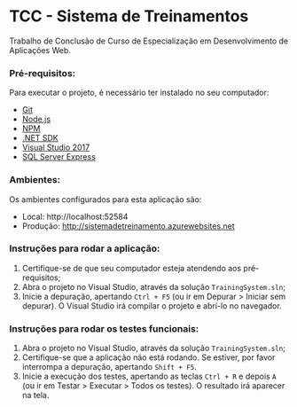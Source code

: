 # TCC - Sistema de Treinamentos

Trabalho de Conclusão de Curso de Especialização em Desenvolvimento de Aplicações Web.

### Pré-requisitos:

Para executar o projeto, é necessário ter instalado no seu computador:

- [Git](https://git-scm.com/downloads)
- [Node.js](https://nodejs.org/en/)
- [NPM](https://www.npmjs.com/get-npm)
- [.NET SDK](https://www.microsoft.com/net/learn/get-started/windows)
- [Visual Studio 2017](https://visualstudio.microsoft.com/pt-br/downloads/)
- [SQL Server Express](https://www.microsoft.com/pt-br/sql-server/sql-server-editions-express)


### Ambientes:

Os ambientes configurados para esta aplicação são:

- Local: http://localhost:52584
- Produção: http://sistemadetreinamento.azurewebsites.net


### Instruções para rodar a aplicação:

1. Certifique-se de que seu computador esteja atendendo aos pré-requisitos;
2. Abra o projeto no Visual Studio, através da solução `TrainingSystem.sln`;
3. Inicie a depuração, apertando `Ctrl + F5` (ou ir em Depurar > Iniciar sem depurar). O Visual Studio irá compilar o projeto e abrí-lo no navegador.


### Instruções para rodar os testes funcionais:

1. Abra o projeto no Visual Studio, através da solução `TrainingSystem.sln`;
2. Certifique-se que a aplicação não está rodando. Se estiver, por favor interrompa a depuração, apertando `Shift + F5`.
3. Inicie a execução dos testes, apertando as teclas `Ctrl + R` e depois `A` (ou ir em Testar > Executar > Todos os testes). O resultado irá aparecer na tela.



